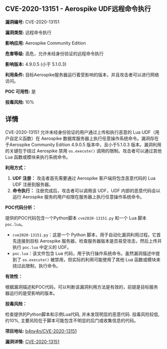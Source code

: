 ## CVE-2020-13151 - Aerospike UDF远程命令执行

**漏洞编号:** CVE-2020-13151

**漏洞类型:** 远程命令执行

**影响应用:** Aerospike Community Edition

**危害等级:** 高危，允许未经身份验证的远程命令执行

**影响版本:** 4.9.0.5 (小于 5.1.0.3)

**利用条件:** 目标Aerospike服务器运行着受影响的版本，并且攻击者可以进行网络访问。

**POC 可用性:** 是

**投毒风险:** 10%

## 详情

CVE-2020-13151 允许未经身份验证的用户通过上传和执行恶意的 Lua UDF（用户自定义函数）在 Aerospike 数据库服务器上执行任意操作系统命令。漏洞存在于Aerospike Community Edition 4.9.0.5 版本中，且小于5.1.0.3 版本。漏洞利用的关键在于绕过 Aerospike 禁用 `os.execute()` 调用的限制。攻击者可以通过其他 Lua 函数或模块来执行系统命令。 

**利用方式：**

1.  **UDF 注册：** 攻击者首先需要通过 Aerospike 客户端将包含恶意代码的 Lua UDF 注册到服务器。
2.  **命令执行：** 注册完成后，攻击者可以调用该 UDF，UDF 内部的恶意代码会以运行 Aerospike 服务的用户权限在服务器上执行任意操作系统命令。

**POC代码分析：**

提供的POC代码包含一个Python脚本 `cve2020-13151.py` 和一个 Lua 脚本 `poc.lua`。

*   `cve2020-13151.py`：这是一个 Python 脚本，用于自动化漏洞利用过程。它首先连接到目标 Aerospike 服务器，检查服务器版本是否易受攻击，然后上传并执行 `poc.lua` 中定义的 UDF。
*   `poc.lua`：该文件包含 Lua 代码，用于执行操作系统命令。虽然漏洞描述中提到了 `os.execute()` 被禁用，但实际的利用可能使用了其他 Lua 函数或模块来绕过此限制，执行命令。

**有效性：**

根据漏洞描述和POC代码，可以判断该漏洞利用方法是有效的，前提是目标服务器运行的是受影响的版本。

**投毒风险：**

检查提供的Python脚本和示例Lua代码, 并未发现明显的恶意代码. 投毒风险较低,约10%, 主要风险在于脚本可能包含不明显的后门或收集信息的代码。


**项目地址:** [b4ny4n/CVE-2020-13151](https://github.com/b4ny4n/CVE-2020-13151)

**漏洞详情:** [CVE-2020-13151](https://nvd.nist.gov/vuln/detail/CVE-2020-13151)